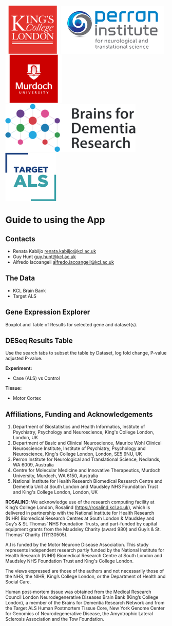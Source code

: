 ![](kcl.png)
![](perron.png)
![](murdoch.png)
![](brainsfordementiaresearch.png)
![](targetals.png)


# Guide to using the App

## Contacts

- Renata Kabiljo <renata.kabiljo@kcl.ac.uk>
- Guy Hunt <guy.hunt@kcl.ac.uk>
- Alfredo Iacoangeli <alfredo.iacoangeli@kcl.ac.uk>

## The Data

- KCL Brain Bank
- Target ALS

## Gene Expression Explorer

Boxplot and Table of Results for selected gene and dataset(s).

## DESeq Results Table

Use the search tabs to subset the table by Dataset, log fold change, P-value adjusted P-value.

**Experiment:**

- Case (ALS) vs Control

**Tissue:**

- Motor Cortex


## Affiliations, Funding and Acknowledgements

1. Department of Biostatistics and Health Informatics, Institute of Psychiatry, Psychology and Neuroscience, King's College London, London, UK
2. Department of Basic and Clinical Neuroscience, Maurice Wohl Clinical Neuroscience Institute, Institute of Psychiatry, Psychology and Neuroscience, King's College London, London, SE5 9NU, UK
3. Perron Institute for Neurological and Translational Science, Nedlands, WA 6009, Australia
4. Centre for Molecular Medicine and Innovative Therapeutics, Murdoch University, Murdoch, WA 6150, Australia
5. National Institute for Health Research Biomedical Research Centre and Dementia Unit at South London and Maudsley NHS Foundation Trust and King's College London, London, UK

**ROSALIND**: We acknowledge use of the research computing facility at King’s College London, Rosalind (https://rosalind.kcl.ac.uk), which is delivered in partnership with the National Institute for Health Research (NIHR) Biomedical Research Centres at South London & Maudsley and Guy’s & St. Thomas’ NHS Foundation Trusts, and part-funded by capital equipment grants from the Maudsley Charity (award 980) and Guy’s & St. Thomas’ Charity (TR130505). 

A.I is funded by the Motor Neurone Disease Association. This study represents independent research partly funded by the National Institute for Health Research (NIHR) Biomedical Research Centre at South London and Maudsley NHS Foundation Trust and King's College London. 

The views expressed are those of the authors and not necessarily those of the NHS, the NIHR, King’s College London, or the Department of Health and Social Care.

Human post-mortem tissue was obtained from the Medical Research Council London Neurodegenerative Diseases Brain Bank (King’s College London), a member of the Brains for Dementia Research Network and from the Target ALS Human Postmortem Tissue Core, New York Genome Center for Genomics of Neurodegenerative Disease, the Amyotrophic Lateral Sclerosis Association and the Tow Foundation.
